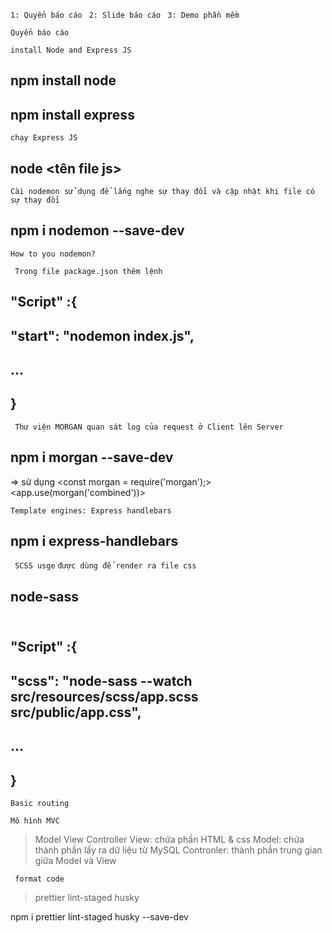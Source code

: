 `1: Quyển báo cáo `
`2: Slide báo cáo `
`3: Demo phần mềm `

` Quyển báo cáo `
<!-- 
    Giới thiệu: 
    Đặt vấn đề : 
        - lý do thực hiện
        - mục tiêu cách giải quyết
    Nội dụng nghiên cứu

    II> Đặt tả yêu cầu
        - có những chức năng gì
    
    CHương II;
        THiết kế:
            kiến trúc tổng thể side-map
            - mô tả chức năng: bao gồm các bước ntn ??
            - thiết kế cơ sở dữ liệu ntn??

        Cài đặt chương trình: (không cần chụp code)
            - mô tả hướng dẫn cài đặt chương trình, cài đặt những gì
    Chương IV
        đánh giá kiểm thử phần mềm;

    Kết luận 
    Hướng phát triển

    Tài liệu tham khảo
    phụ lục kèm theo nếu có

 -->


`install Node and Express JS `

## npm install node

## npm install express

`chạy Express JS `
## node <tên file js>

`Cài nodemon sử dụng để lắng nghe sự thay đổi và cập nhật khi file có sự thay đổi`

## npm i nodemon --save-dev

`How to you nodemon?`

` Trong file package.json thêm lệnh`
## "Script" :{
##  "start": "nodemon index.js",
##  ... 
## }

` Thư viện MORGAN quan sát log của request ở Client lên Server`

## npm i morgan --save-dev

=> sử dụng <const morgan = require('morgan');>
            <app.use(morgan('combined'))>

`Template engines: Express handlebars`
## npm i express-handlebars

` SCSS usge`
`được dùng để render ra file css `

## node-sass <option> <input>  <output> 

## "Script" :{
##  "scss": "node-sass --watch src/resources/scss/app.scss src/public/app.css",
##  ... 
## }


`Basic routing `


` Mô hình MVC ` 
> Model View Controller
View: chứa phần HTML & css
Model: chứa thành phần lấy ra dữ liệu từ MySQL 
Contronler: thành phần trung gian giữa Model và View


` format code`
>prettier
>lint-staged
>husky

npm i prettier lint-staged husky --save-dev


